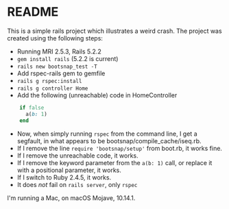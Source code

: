# README

This is a simple rails project which illustrates a weird crash. The project was created using the following steps:
* Running MRI 2.5.3, Rails 5.2.2
* `gem install rails` (5.2.2 is current)
* `rails new bootsnap_test -T`  
* Add rspec-rails gem to gemfile
* `rails g rspec:install`
* `rails g controller Home`
* Add the following (unreachable) code in HomeController
```ruby
    if false
      a(b: 1)
    end
```

* Now, when simply running `rspec` from the command line, I get a segfault, in what appears to be bootsnap/compile_cache/iseq.rb.
* If I remove the line `require 'bootsnap/setup'` from boot.rb, it works fine.
* If I remove the unreachable code, it works. 
* If I remove the keyword parameter from the `a(b: 1)` call, or replace it with a positional parameter, it works.
* If I switch to Ruby 2.4.5, it works.
* It does *not* fail on `rails server`, only `rspec`

I'm running a Mac, on macOS Mojave, 10.14.1. 
